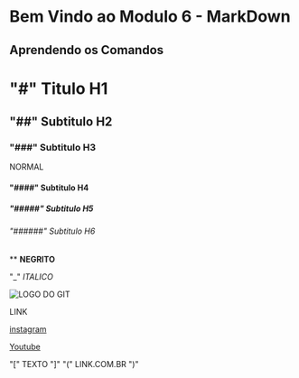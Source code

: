 # Bem Vindo ao Modulo 6 - MarkDown

## Aprendendo os Comandos

# "#" Titulo H1 

## "##" Subtitulo H2

### "###" Subtitulo H3

NORMAL

#### "####" Subtitulo H4 

##### "#####" Subtitulo H5

###### "######" Subtitulo H6

** **NEGRITO**

"_" _ITALICO_

![LOGO DO GIT](https://fjorgemota.com/wp-content/uploads/2016/01/logo-git.png)


LINK

[instagram](https://www.instagram.com/_faelrg/)

[Youtube](.............................)

"[" TEXTO "]" "(" LINK.COM.BR ")"

